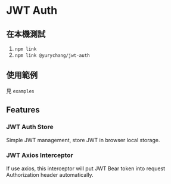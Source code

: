 # JWT Auth

## 在本機測試
1. `npm link`
2. `npm link @yurychang/jwt-auth`

## 使用範例
見 `examples`

## Features

### JWT Auth Store

Simple JWT management, store JWT in browser local storage.

### JWT Axios Interceptor

If use axios, this interceptor will put JWT Bear token into request Authorization header automatically.
